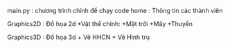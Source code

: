 main.py : chương trình chính để chạy code
home : Thông tin các thành viên

Graphics2D : Đồ họa 2d
    *Vật thể chính:
        +Mặt trời
        +Mây
        +Thuyền

Graphics3D : Đồ họa 3d 
    + Vẽ HHCN
    + Vẽ Hình trụ
